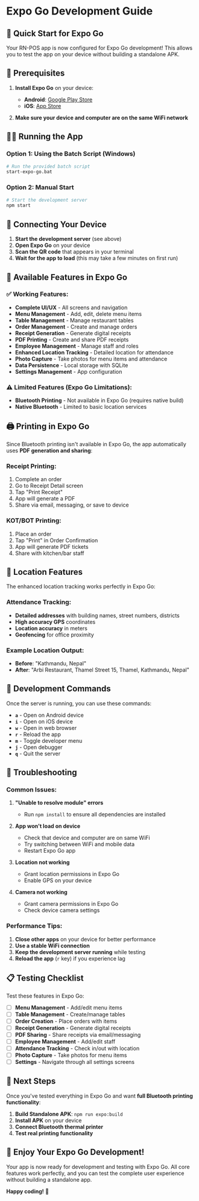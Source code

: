 # Expo Go Development Guide

## 🚀 Quick Start for Expo Go

Your RN-POS app is now configured for Expo Go development! This allows you to test the app on your device without building a standalone APK.

## 📱 Prerequisites

1. **Install Expo Go** on your device:
   - **Android**: [Google Play Store](https://play.google.com/store/apps/details?id=host.exp.exponent)
   - **iOS**: [App Store](https://apps.apple.com/app/expo-go/id982107779)

2. **Make sure your device and computer are on the same WiFi network**

## 🏃‍♂️ Running the App

### Option 1: Using the Batch Script (Windows)
```bash
# Run the provided batch script
start-expo-go.bat
```

### Option 2: Manual Start
```bash
# Start the development server
npm start
```

## 📲 Connecting Your Device

1. **Start the development server** (see above)
2. **Open Expo Go** on your device
3. **Scan the QR code** that appears in your terminal
4. **Wait for the app to load** (this may take a few minutes on first run)

## 🎯 Available Features in Expo Go

### ✅ Working Features:
- **Complete UI/UX** - All screens and navigation
- **Menu Management** - Add, edit, delete menu items
- **Table Management** - Manage restaurant tables
- **Order Management** - Create and manage orders
- **Receipt Generation** - Generate digital receipts
- **PDF Printing** - Create and share PDF receipts
- **Employee Management** - Manage staff and roles
- **Enhanced Location Tracking** - Detailed location for attendance
- **Photo Capture** - Take photos for menu items and attendance
- **Data Persistence** - Local storage with SQLite
- **Settings Management** - App configuration

### ⚠️ Limited Features (Expo Go Limitations):
- **Bluetooth Printing** - Not available in Expo Go (requires native build)
- **Native Bluetooth** - Limited to basic location services

## 🖨️ Printing in Expo Go

Since Bluetooth printing isn't available in Expo Go, the app automatically uses **PDF generation and sharing**:

### Receipt Printing:
1. Complete an order
2. Go to Receipt Detail screen
3. Tap "Print Receipt"
4. App will generate a PDF
5. Share via email, messaging, or save to device

### KOT/BOT Printing:
1. Place an order
2. Tap "Print" in Order Confirmation
3. App will generate PDF tickets
4. Share with kitchen/bar staff

## 📍 Location Features

The enhanced location tracking works perfectly in Expo Go:

### Attendance Tracking:
- **Detailed addresses** with building names, street numbers, districts
- **High accuracy GPS** coordinates
- **Location accuracy** in meters
- **Geofencing** for office proximity

### Example Location Output:
- **Before**: "Kathmandu, Nepal"
- **After**: "Arbi Restaurant, Thamel Street 15, Thamel, Kathmandu, Nepal"

## 🔧 Development Commands

Once the server is running, you can use these commands:

- **`a`** - Open on Android device
- **`i`** - Open on iOS device  
- **`w`** - Open in web browser
- **`r`** - Reload the app
- **`m`** - Toggle developer menu
- **`j`** - Open debugger
- **`q`** - Quit the server

## 🐛 Troubleshooting

### Common Issues:

1. **"Unable to resolve module" errors**
   - Run `npm install` to ensure all dependencies are installed

2. **App won't load on device**
   - Check that device and computer are on same WiFi
   - Try switching between WiFi and mobile data
   - Restart Expo Go app

3. **Location not working**
   - Grant location permissions in Expo Go
   - Enable GPS on your device

4. **Camera not working**
   - Grant camera permissions in Expo Go
   - Check device camera settings

### Performance Tips:

1. **Close other apps** on your device for better performance
2. **Use a stable WiFi connection**
3. **Keep the development server running** while testing
4. **Reload the app** (`r` key) if you experience lag

## 📋 Testing Checklist

Test these features in Expo Go:

- [ ] **Menu Management** - Add/edit menu items
- [ ] **Table Management** - Create/manage tables
- [ ] **Order Creation** - Place orders with items
- [ ] **Receipt Generation** - Generate digital receipts
- [ ] **PDF Sharing** - Share receipts via email/messaging
- [ ] **Employee Management** - Add/edit staff
- [ ] **Attendance Tracking** - Check in/out with location
- [ ] **Photo Capture** - Take photos for menu items
- [ ] **Settings** - Navigate through all settings screens

## 🚀 Next Steps

Once you've tested everything in Expo Go and want **full Bluetooth printing functionality**:

1. **Build Standalone APK**: `npm run expo:build`
2. **Install APK** on your device
3. **Connect Bluetooth thermal printer**
4. **Test real printing functionality**

## 🎉 Enjoy Your Expo Go Development!

Your app is now ready for development and testing with Expo Go. All core features work perfectly, and you can test the complete user experience without building a standalone app.

**Happy coding!** 🚀

